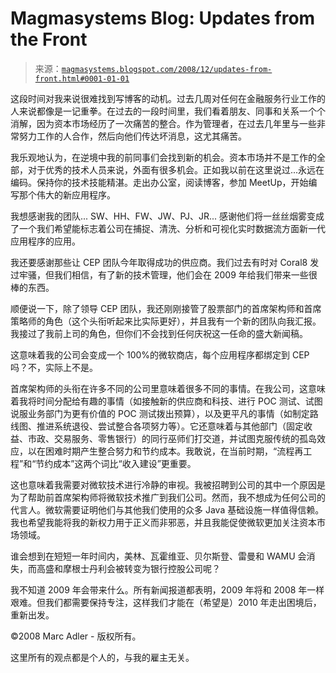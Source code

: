 <!--yml

分类：未分类

date: 2024-05-18 04:56:55

-->

# Magmasystems Blog: Updates from the Front

> 来源：[`magmasystems.blogspot.com/2008/12/updates-from-front.html#0001-01-01`](http://magmasystems.blogspot.com/2008/12/updates-from-front.html#0001-01-01)

这段时间对我来说很难找到写博客的动机。过去几周对任何在金融服务行业工作的人来说都像是一记重拳。在过去的一段时间里，我们看着朋友、同事和关系一个个消解，因为资本市场经历了一次痛苦的整合。作为管理者，在过去几年里与一些非常努力工作的人合作，然后向他们传达坏消息，这尤其痛苦。

我乐观地认为，在逆境中我的前同事们会找到新的机会。资本市场并不是工作的全部，对于优秀的技术人员来说，外面有很多机会。正如我以前在这里说过...永远在编码。保持你的技术技能精湛。走出办公室，阅读博客，参加 MeetUp，开始编写那个伟大的新应用程序。

我想感谢我的团队... SW、HH、FW、JW、PJ、JR... 感谢他们将一丝丝烟雾变成了一个我们希望能标志着公司在捕捉、清洗、分析和可视化实时数据流方面新一代应用程序的应用。

我还要感谢那些让 CEP 团队今年取得成功的供应商。我们过去有时对 Coral8 发过牢骚，但我们相信，有了新的技术管理，他们会在 2009 年给我们带来一些很棒的东西。

顺便说一下，除了领导 CEP 团队，我还刚刚接管了股票部门的首席架构师和首席策略师的角色（这个头衔听起来比实际更好），并且我有一个新的团队向我汇报。我接过了我前上司的角色，但你们不会找到任何庆祝这一任命的盛大新闻稿。

这意味着我的公司会变成一个 100%的微软商店，每个应用程序都绑定到 CEP 吗？不，实际上不是。

首席架构师的头衔在许多不同的公司里意味着很多不同的事情。在我公司，这意味着我将时间分配给有趣的事情（如接触新的供应商和科技、进行 POC 测试、试图说服业务部门为更有价值的 POC 测试拨出预算），以及更平凡的事情（如制定路线图、推进系统退役、尝试整合各项努力等）。它还意味着与其他部门（固定收益、市政、交易服务、零售银行）的同行巫师们打交道，并试图克服传统的孤岛效应，以在困难时期产生整合努力和节约成本。我敢说，在当前时期，“流程再工程”和“节约成本”这两个词比“收入建设”更重要。

这也意味着我需要对微软技术进行冷静的审视。我被招聘到公司的其中一个原因是为了帮助前首席架构师将微软技术推广到我们公司。然而，我不想成为任何公司的代言人。微软需要证明他们与其他我们使用的众多 Java 基础设施一样值得信赖。我也希望我能将我的新权力用于正义而非邪恶，并且我能促使微软更加关注资本市场领域。

谁会想到在短短一年时间内，美林、瓦霍维亚、贝尔斯登、雷曼和 WAMU 会消失，而高盛和摩根士丹利会被转变为银行控股公司呢？

我不知道 2009 年会带来什么。所有新闻报道都表明，2009 年将和 2008 年一样艰难。但我们都需要保持专注，这样我们才能在（希望是）2010 年走出困境后，重新出发。

©2008 Marc Adler - 版权所有。

这里所有的观点都是个人的，与我的雇主无关。
